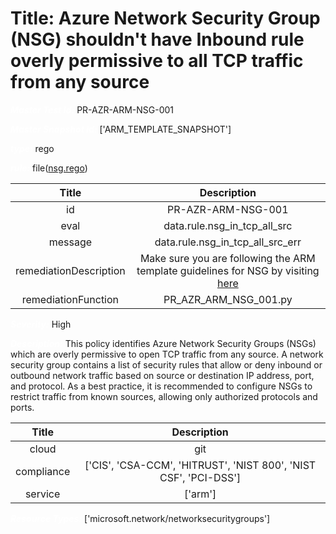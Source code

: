 



# Title: Azure Network Security Group (NSG) shouldn't have Inbound rule overly permissive to all TCP traffic from any source


***<font color="white">Master Test Id:</font>*** PR-AZR-ARM-NSG-001

***<font color="white">Master Snapshot Id:</font>*** ['ARM_TEMPLATE_SNAPSHOT']

***<font color="white">type:</font>*** rego

***<font color="white">rule:</font>*** file([nsg.rego])  
  
  
  
  

|Title|Description|
| :---: | :---: |
|id|PR-AZR-ARM-NSG-001|
|eval|data.rule.nsg_in_tcp_all_src|
|message|data.rule.nsg_in_tcp_all_src_err|
|remediationDescription|Make sure you are following the ARM template guidelines for NSG by visiting <a href='https://docs.microsoft.com/en-us/azure/templates/microsoft.network/networksecuritygroups' target='_blank'>here</a>|
|remediationFunction|PR_AZR_ARM_NSG_001.py|


***<font color="white">Severity:</font>*** High

***<font color="white">Description:</font>*** This policy identifies Azure Network Security Groups (NSGs) which are overly permissive to open TCP traffic from any source. A network security group contains a list of security rules that allow or deny inbound or outbound network traffic based on source or destination IP address, port, and protocol. As a best practice, it is recommended to configure NSGs to restrict traffic from known sources, allowing only authorized protocols and ports.  
  
  

|Title|Description|
| :---: | :---: |
|cloud|git|
|compliance|['CIS', 'CSA-CCM', 'HITRUST', 'NIST 800', 'NIST CSF', 'PCI-DSS']|
|service|['arm']|


***<font color="white">Resource Types:</font>*** ['microsoft.network/networksecuritygroups']


[nsg.rego]: https://github.com/prancer-io/prancer-compliance-test/tree/master/azure/iac/nsg.rego
